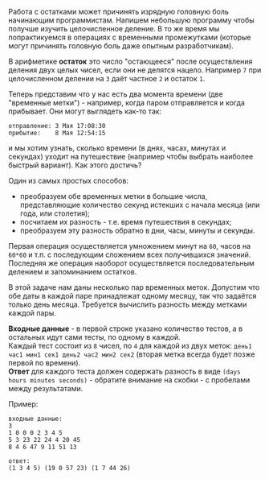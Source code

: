 Работа с остатками может причинять изрядную головную боль начинающим программистам. Напишем небольшую программу чтобы
получше изучить целочисленное деление. В то же время мы попрактикуемся в операциях с временными промежутками (которые могут
причинять головную боль даже опытным разработчикам).

В арифметике **остаток** это число "остающееся" после осуществления деления двух целых чисел, если они не делятся нацело.
Например `7` при целочисленном делении на `3` даёт частное `2` и остаток `1`.

Теперь представим что у нас есть два момента времени (две "временные метки") - например, когда паром отправляется и когда прибывает.
Они могут выглядеть как-то так:

    отправление: 3 Мая 17:08:30
    прибытие:    8 Мая 12:54:15

и мы хотим узнать, сколько времени (в днях, часах, минутах и секундах) уходит на путешествие (например чтобы выбрать
наиболее быстрый вариант). Как этого достичь?

Один из самых простых способов:

- преобразуем обе временных метки в большие числа, представляющие количество секунд истекших с начала месяца (или года, или столетия);
- посчитаем их разность - т.е. время путешествия в секундах;
- преобразуем эту разность обратно в дни, часы, минуты и секунды.

Первая операция осуществляется умножением минут на `60`, часов на `60*60` и т.п. с последующим сложением всех получившихся значений.  
Последняя же операция наоборот осуществляется последовательным делением и запоминанием остатков.

В этой задаче нам даны несколько пар временных меток. Допустим что обе даты в каждой паре принадлежат одному месяцу, так
что задаётся только день месяца. Требуется вычислить разность между метками каждой пары.

**Входные данные** - в первой строке указано количество тестов, а в остальных идут сами тесты, по одному в каждой.  
Каждый тест состоит из `8` чисел, по `4` для каждой из двух меток: `день1 час1 мин1 сек1 день2 час2 мин2 сек2` (вторая метка
всегда будет позже первой по времени).  
**Ответ** для каждого теста должен содержать разность в виде `(days hours minutes seconds)` - обратите внимание на скобки - с
пробелами между результатами.

Пример:

    входные данные:
    3
    1 0 0 0 2 3 4 5
    5 3 23 22 24 4 20 45
    8 4 6 47 9 11 51 13
    
    ответ:
    (1 3 4 5) (19 0 57 23) (1 7 44 26)
